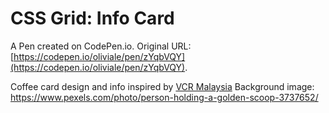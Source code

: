 # CSS Grid: Info Card

A Pen created on CodePen.io. Original URL: [https://codepen.io/oliviale/pen/zYqbVQY](https://codepen.io/oliviale/pen/zYqbVQY).

Coffee card design and info inspired by [VCR Malaysia](https://vcr.my/)
Background image: https://www.pexels.com/photo/person-holding-a-golden-scoop-3737652/
